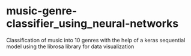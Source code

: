 # music-genre-classifier_using_neural-networks

Classification of music into 10 genres with the help of a keras sequential model using the librosa library for data visualization 
